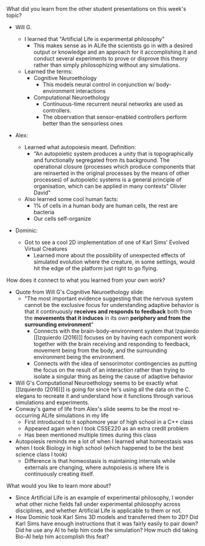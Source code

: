 What did you learn from the other student presentations on this week's topic?
* Will G.
	* I learned that "Artificial Life is experimental philosophy"
		* This makes sense as in ALife the scientists go in with a desired output or knowledge and an approach for it accomplishing it and conduct several experiments to prove or disprove this theory rather than simply philosophizing without any simulations.
	* Learned the terms:
		* Cognitive Neuroethology
			* This models neural control in conjunction w/ body-environment interactions
		* Computational Neuroethology
			* Continuous-time recurrent neural networks are used as controllers.
			* The observation that sensor-enabled controllers perform better than the sensorless ones

* Alex:
	* Learned what autopoiesis meant. Definition:
		* "An autopoietic system produces a unity that is topographically and functionally segregated from its background. The operational closure (processes which produce components that are reinserted in the original processes by the means of other processes) of autopoietic systems is a general principle of organisation, which can be applied in many contexts” Olivier David"
	* Also learned some cool human facts:
		* 1% of cells in a human body are human cells, the rest are bacteria
		* Our cells self-organize

* Dominic:
	* Got to see a cool 2D implementation of one of Karl Sims' Evolved Virtual Creatures
		* Learned more about the possibility of unexpected effects of simulated evolution where the creature, in some settings, would hit the edge of the platform just right to go flying.


How does it connect to what you learned from your own work?
* Quote from Will G's Cognitive Neuroethology slide:
	* "The most important evidence suggesting that the nervous system cannot be the exclusive focus for understanding adaptive behavior is that it continuously **receives and responds to feedback** both from the **movements that it induces** in its own **periphery and from the surrounding environment**"
		* Connects with the brain-body-environment system that Izquierdo [[Izquierdo (2016)]] focuses on by having each component work together with the brain receiving and responding to feedback, movement being from the body, and the surrounding environment being the environment.
		* Connects with the idea of sensorimotor contingencies as putting the focus on the result of an interaction rather than trying to isolate a singular thing as being the cause of adaptive behavior
* Will G's Computational Neuroethology seems to be exactly what [[Izquierdo (2016)]] is going for since he's using all the data on the C. elegans to recreate it and understand how it functions through various simulations and experiments. 
* Conway's game of life from Alex's slide seems to be the most re-occurring ALife simulations in my life
	* First introduced to it sophomore year of high school in a C++ class
	* Appeared again when I took CSSE220 as an extra credit problem
	* Has been mentioned multiple times during this class
* Autopoiesis reminds me a lot of when I learned what homeostasis was when I took Biology in high school (which happened to be the best science class I took)
	* Difference is that homeostasis is maintaining internals while externals are changing, where autopoiesis is where life is continuously creating itself. 


What would you like to learn more about?
* Since Artificial Life is an example of experimental philosophy, I wonder what other niche fields fall under experimental philosophy across disciplines, and whether Artificial Life is applicable to them or not.
* How Dominic took Karl Sims 3D models and transferred them to 2D? Did Karl Sims have enough instructions that it was fairly easily to pair down? Did he use any AI to help him code the simulation? How much did taking Bio-AI help him accomplish this feat? 